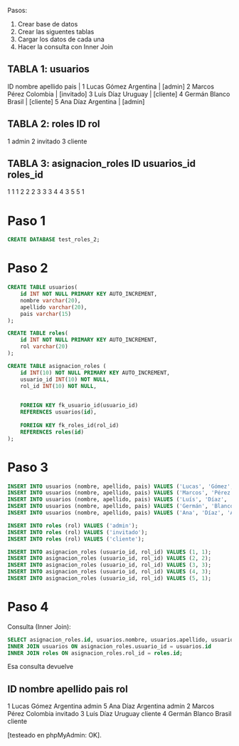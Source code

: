 Pasos:
1) Crear base de datos
2) Crear las siguentes tablas
3) Cargar los datos de cada una
4) Hacer la consulta con Inner Join



TABLA 1: usuarios
-----------------------------------------
ID	nombre		apellido	pais        |
1	Lucas		Gómez		Argentina	|	            [admin]
2	Marcos		Pérez		Colombia	|	            [invitado]
3	Luís		Díaz		Uruguay		|	            [cliente]
4	Germán		Blanco		Brasil		|	            [cliente]
5	Ana		    Díaz		Argentina	|               [admin]



TABLA 2: roles
ID	rol
------------
1	admin
2	invitado
3	cliente



TABLA 3: asignacion_roles
ID	    usuarios_id 	roles_id
----------------------------------
1	    1   		    1
2	    2   		    2
3	    3   		    3
4	    4   		    3
5	    5   		    1





# Paso 1
```sql
CREATE DATABASE test_roles_2;
```

# Paso 2
```sql
CREATE TABLE usuarios(
    id INT NOT NULL PRIMARY KEY AUTO_INCREMENT, 
    nombre varchar(20),
    apellido varchar(20),
    pais varchar(15)
);

CREATE TABLE roles(
    id INT NOT NULL PRIMARY KEY AUTO_INCREMENT, 
    rol varchar(20)
);

CREATE TABLE asignacion_roles (
    id INT(10) NOT NULL PRIMARY KEY AUTO_INCREMENT, 
    usuario_id INT(10) NOT NULL,
    rol_id INT(10) NOT NULL,

    
    FOREIGN KEY fk_usuario_id(usuario_id)
    REFERENCES usuarios(id),
    
    FOREIGN KEY fk_roles_id(rol_id)
    REFERENCES roles(id)
);

```


# Paso 3
```sql
INSERT INTO usuarios (nombre, apellido, pais) VALUES ('Lucas', 'Gómez', 'Argentina');
INSERT INTO usuarios (nombre, apellido, pais) VALUES ('Marcos', 'Pérez', 'Colombia');
INSERT INTO usuarios (nombre, apellido, pais) VALUES ('Luís', 'Díaz', 'Uruguay');
INSERT INTO usuarios (nombre, apellido, pais) VALUES ('Germán', 'Blanco', 'Brasil');
INSERT INTO usuarios (nombre, apellido, pais) VALUES ('Ana', 'Díaz', 'Argentina');

INSERT INTO roles (rol) VALUES ('admin');
INSERT INTO roles (rol) VALUES ('invitado');
INSERT INTO roles (rol) VALUES ('cliente');

INSERT INTO asignacion_roles (usuario_id, rol_id) VALUES (1, 1);
INSERT INTO asignacion_roles (usuario_id, rol_id) VALUES (2, 2);
INSERT INTO asignacion_roles (usuario_id, rol_id) VALUES (3, 3);
INSERT INTO asignacion_roles (usuario_id, rol_id) VALUES (4, 3);
INSERT INTO asignacion_roles (usuario_id, rol_id) VALUES (5, 1);
```


# Paso 4

Consulta (Inner Join):
```sql
SELECT asignacion_roles.id, usuarios.nombre, usuarios.apellido, usuarios.pais, roles.rol FROM asignacion_roles
INNER JOIN usuarios ON asignacion_roles.usuario_id = usuarios.id
INNER JOIN roles ON asignacion_roles.rol_id = roles.id;
```


Esa consulta devuelve

ID  nombre      apellido    pais            rol
---------------------------------------------------
1   Lucas       Gómez       Argentina       admin
5   Ana         Díaz        Argentina       admin
2   Marcos      Pérez       Colombia        invitado
3   Luís        Díaz        Uruguay         cliente
4   Germán      Blanco      Brasil          cliente


[testeado en phpMyAdmin: OK].